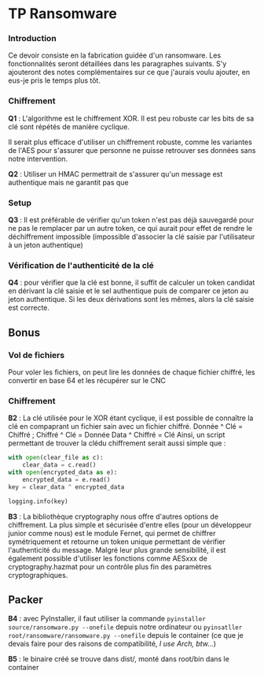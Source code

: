 # TP Ransomware

### Introduction

Ce devoir consiste en la fabrication guidée d'un ransomware. Les fonctionnalités seront détaillées dans les paragraphes suivants. S'y ajouteront des notes complémentaires sur ce que j'aurais voulu ajouter, en eus-je pris le temps plus tôt. 

### Chiffrement

**Q1** : L'algorithme est le chiffrement XOR. Il est peu robuste car les bits de sa clé sont répétés de manière cyclique. 

Il serait plus efficace d'utiliser un chiffrement robuste, comme les variantes de l'AES pour s'assurer que personne ne puisse retrouver ses données sans notre intervention.

**Q2** : Utiliser un HMAC permettrait de s'assurer qu'un message est authentique mais ne garantit pas que  

### Setup

**Q3** : Il est préférable de vérifier qu'un token n'est pas déjà sauvegardé pour ne pas le remplacer par un autre token, ce qui aurait pour effet de rendre le déchiffrement impossible (impossible d'associer la clé saisie par l'utilisateur à un jeton authentique)

### Vérification de l'authenticité de la clé

**Q4** : pour vérifier que la clé est bonne, il suffit de calculer un token candidat en dérivant la clé saisie et le sel authentique puis de comparer ce jeton au jeton authentique. Si les deux dérivations sont les mêmes, alors la clé saisie est correcte. 

## Bonus

### Vol de fichiers

Pour voler les fichiers, on peut lire les données de chaque fichier chiffré, les convertir en base 64 et les récupérer sur le CNC 

### Chiffrement

**B2** : La clé utilisée pour le XOR étant cyclique, il est possible de connaître la clé en compaprant un fichier sain avec un fichier chiffré. 
Donnée ^ Clé = Chiffré ; Chiffré ^ Clé = Donnée
Data ^ Chiffré = Clé
Ainsi, un script permettant de trouver la clédu chiffrement serait aussi simple que :
```py
with open(clear_file as c):
    clear_data = c.read()
with open(encrypted_data as e):
    encrypted_data = e.read()
key = clear_data ^ encrypted_data

logging.info(key)
```

**B3** : La bibliothèque cryptography nous offre d'autres options de chiffrement. La plus simple et sécurisée d'entre elles (pour un développeur junior comme nous) est le module Fernet, qui permet de chiffrer symétriquement et retourne un token unique permettant de vérifier l'authenticité du message.
Malgré leur plus grande sensibilité, il est également possible d'utiliser les fonctions comme AESxxx de cryptography.hazmat pour un contrôle plus fin des paramètres cryptographiques.

## Packer

**B4** : avec PyInstaller, il faut utiliser la commande `pyinstaller source/ransomware.py --onefile` depuis notre ordinateur ou `pyinsatller root/ransomware/ransomware.py --onefile` depuis le container (ce que je devais faire pour des raisons de compatibilité, _I use Arch, btw..._)

**B5** : le binaire créé se trouve dans dist/, monté dans root/bin dans le container
